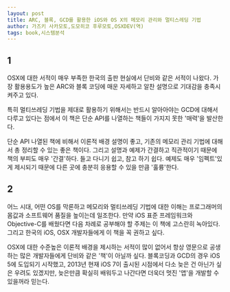 ```yaml
---
layout: post
title: ARC, 블록, GCD를 활용한 iOS와 OS X의 메모리 관리와 멀티스레딩 기법
author: 가즈키 사카모토,도모히코 후루모토,OSXDEV(역)
tags: book,시스템분석
---
```


## 1
OSX에 대한 서적이 매우 부족한 한국의 출판 현실에서 단비와 같은 서적이 나왔다. 가장 활용용도가 높은 ARC와 블록 코딩에 매운 자세하고 알찬 설명으로 기대감을 충족시켜주고 있다.

특히 멀티쓰레딩 기법을 제대로 활용하기 위해서는 반드시 알아아야는 GCD에 대해서 다루고 있다는 점에서 이 책은 단순 API를 나열하는 책들이 가지지 못한 '매력'을 발산한다.

단순 API 나열된 책에 비해서 이론적 배경 설명이 좋고, 기존의 메모리 관리 기법에 대해서 총 정리할 수 있는 좋은 책이다. 그리고 설명과 예제가 간결하고 직관적이기 때문에 책의 부피도 매우 '간결'하다. 들고 다니기 쉽고, 참고 하기 쉽다. 예제도 매우 '임펙트'있게 제시되기 때문에 다른 곳에 충분히 응용할 수 있을 만큼 '훌륭'한다.

## 2
어느 시대, 어떤 OS를 막론하고 메모리와 멀티쓰레딩 기법에 대한 이해는 프로그래머의 몸값과 소프트웨어 품질을 높이는데 일조한다. 만약 iOS 표준 프레임워크와 Objective-C를 배웠다면 다음 차례로 공부해야 할 주제는 이 책에 고스란히 녹아있다. 그리고 한국의 iOS, OSX 개발자들에게 이 책을 꼭 권하고 싶다. 

OSX에 대한 수준높은 이론적 배경을 제시하는 서적이 많이 없어서 항상 영문으로 공생하는 많은 개발자들에게 단비와 같은 '책'이 아닐까 싶다. 블록코딩과 GCD의 경우 iOS 5에 도입되기 시작했고, 2013년 현재 iOS 7이 출시된 시점에서 다소 늦은 건 아닌가 싶은 우려도 있겠지만, 늦은만큼 확실히 배워두고 나간다면 더욱더 멋진 '앱'을 개발할 수 있을꺼라 믿는다.